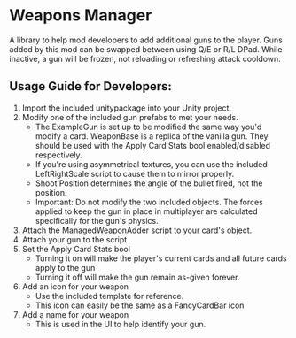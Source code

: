 # Weapons Manager
A library to help mod developers to add additional guns to the player. Guns added by this mod can be swapped between using Q/E or R/L DPad. While inactive, a gun will be frozen, not reloading or refreshing attack cooldown.

## Usage Guide for Developers:
1. Import the included unitypackage into your Unity project.
2. Modify one of the included gun prefabs to met your needs.
	- The ExampleGun is set up to be modified the same way you'd modify a card. WeaponBase is a replica of the vanilla gun. They should be used with the Apply Card Stats bool enabled/disabled respectively.
	- If you're using asymmetrical textures, you can use the included LeftRightScale script to cause them to mirror properly.
	- Shoot Position determines the angle of the bullet fired, not the position.
	- Important: Do not modify the two included objects. The forces applied to keep the gun in place in multiplayer are calculated specifically for the gun's physics.
3. Attach the ManagedWeaponAdder script to your card's object.
4. Attach your gun to the script
5. Set the Apply Card Stats bool
	- Turning it on will make the player's current cards and all future cards apply to the gun
	- Turning it off will make the gun remain as-given forever.
6. Add an icon for your weapon
	- Use the included template for reference.
	- This icon can easily be the same as a FancyCardBar icon
7. Add a name for your weapon
	- This is used in the UI to help identify your gun.